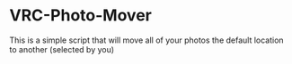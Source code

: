 # VRC-Photo-Mover
This is a simple script that will move all of your photos the default location to another (selected by you)
